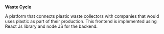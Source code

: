 **Waste Cycle**

A platform that connects plastic waste collectors with companies that would uses plastic as part of their production. This frontend is implemented using React Js library and node JS for the backend.
